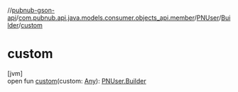 //[pubnub-gson-api](../../../../index.md)/[com.pubnub.api.java.models.consumer.objects_api.member](../../index.md)/[PNUser](../index.md)/[Builder](index.md)/[custom](custom.md)

# custom

[jvm]\
open fun [custom](custom.md)(custom: [Any](https://kotlinlang.org/api/core/kotlin-stdlib/kotlin/-any/index.html)): [PNUser.Builder](index.md)
